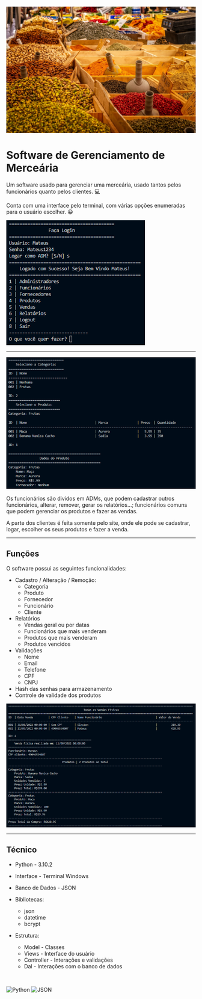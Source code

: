 ![Merceária](imgs/mercearia.jpg)

# Software de Gerenciamento de Merceária

Um software usado para gerenciar uma merceária, usado tantos pelos funcionários quanto pelos clientes. 💻

Conta com uma interface pelo terminal, com várias opções enumeradas para o usuário escolher. 😀

![Login Funcionário](imgs/login_funcionario.PNG)

---

![Ver Produtos](imgs/ver_produtos.PNG)

Os funcionários são dividos em ADMs, que podem cadastrar outros funcionários, alterar, remover, gerar os relatórios...; funcionários comuns que podem gerenciar os produtos e fazer as vendas.

A parte dos clientes é feita somente pelo site, onde ele pode se cadastrar, logar, escolher os seus produtos e fazer a venda.

---
## Funções

O software possui as seguintes funcionalidades:

- Cadastro / Alteração / Remoção:
    - Categoria
    - Produto
    - Fornecedor
    - Funcionário
    - Cliente
- Relatórios
    - Vendas geral ou por datas
    - Funcionários que mais venderam
    - Produtos que mais venderam
    - Produtos vencidos
- Validações
    - Nome
    - Email
    - Telefone
    - CPF
    - CNPJ
- Hash das senhas para armazenamento
- Controle de validade dos produtos

![Ver Venda](imgs/ver_venda.PNG)

---
## Técnico

- Python - 3.10.2

- Interface - Terminal Windows

- Banco de Dados - JSON

- Bibliotecas:
    - json
    - datetime
    - bcrypt

- Estrutura:
    - Model - Classes
    - Views - Interface do usuário
    - Controller - Interações e validações
    - Dal - Interações com o banco de dados

<br>

![Python](https://img.shields.io/badge/Python-306a99?style=for-the-badge&logo=python&logoColor=ffff00)
![JSON](https://img.shields.io/badge/json-323330?style=for-the-badge&logo=json&logoColor=green)
